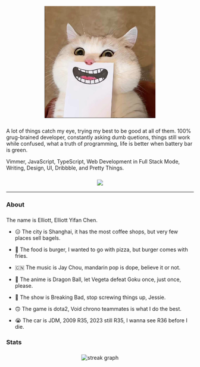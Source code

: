 <div align="center">
  <img height="300" src="images/image2.png"  />
</div>

###

A lot of things catch my eye, trying my best to be good at all of them. 100% grug-brained developer, constantly asking dumb quetions, things still work while confused, what a truth of programming, life is better when battery bar is green.

Vimmer, JavaScript, TypeScript, Web Development in Full Stack Mode, Writing, Design, UI, Dribbble, and Pretty Things.

###

<div align="center">
  <img src="https://visitor-badge.laobi.icu/badge?page_id=cyfyifanchen"  />
</div>

---
###

<h3 align="left">About</h3>

###


The name is Elliott, Elliott Yifan Chen.

- 😑 The city is Shanghai, it has the most coffee shops, but very few places sell bagels.

- 🤩 The food is burger, I wanted to go with pizza, but burger comes with fries.

- 🇨🇳 The music is Jay Chou, mandarin pop is dope, believe it or not.

- 🙏 The anime is Dragon Ball, let Vegeta defeat Goku once, just once, please.
  
- 🧪 The show is Breaking Bad, stop screwing things up, Jessie.

- 🙃 The game is dota2, Void chrono teammates is what I do the best.

- 😭 The car is JDM, 2009 R35, 2023 still R35, I wanna see R36 before I die.

<h3 align="left">Stats</h3>

###

<div align="center">
  <img src="https://streak-stats.demolab.com?user=cyfyifanchen&locale=en&mode=daily&theme=light&hide_border=false&border_radius=5&order=3" height="200" alt="streak graph"  />
</div>
